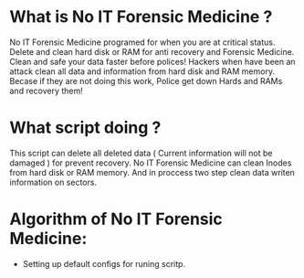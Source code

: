 # What is No IT Forensic Medicine ?
No IT Forensic Medicine programed for when you are at critical status. Delete and clean hard disk or RAM for anti recovery and Forensic Medicine.
Clean and safe your data faster before polices!
Hackers when have been an attack clean all data and information from hard disk and RAM memory.
Becase if they are not doing this work, Police get down Hards and RAMs and recovery them!


# What script doing ?
This script can delete all deleted data ( Current information will not be damaged ) for prevent recovery.
No IT Forensic Medicine can clean Inodes from hard disk or RAM memory.
And in proccess two step clean data writen information on sectors.

# Algorithm of No IT Forensic Medicine:
  - Setting up default configs for runing scritp.
